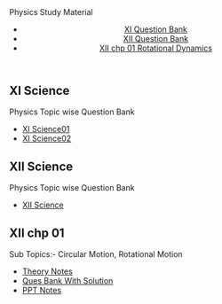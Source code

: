 <!DOCTYPE html>
<html lang="en">

<head>
    <meta charset="UTF-8">
    <meta name="viewport" content="width=device-width, initial-scale=1.0">
    Physics Study Material
    
</head>

<body>
    <header>
        <nav>
            <ul>
                <li><a href="#Question Bank XI">XI Question Bank</a></li>
                <li><a href="#Question Bank XII">XII Question Bank</a></li>
                <li><a href="#CH01 Rotational Dynamics">XII chp 01 Rotational Dynamics</a></li>
            </ul>
        </nav>
    </header>
    <main>
        <section id="Question Bank XI">
            <h2>XI Science</h2>
            <p>Physics Topic wise Question Bank</p>
            <ul>
                <li><a href="https://drive.google.com/file/d/1Q3PVflQipZgRCmupWnzEuxreeXXUY7Td/view?usp=sharing">XI Science01</a></li>
                <li><a href="https://drive.google.com/file/d/1bg92ksFB56C40yUquop93jpMxWMg4K9L/view?usp=sharing">XI Science02</a></li>
            </ul>
        </section>
        <section id="Question Bank XII">
            <h2>XII Science</h2>
            <p>Physics Topic wise Question Bank</p>
            <ul>
                <li><a href="https://drive.google.com/file/d/1utkHfK7aX7mlvwbvujAk_Ylzmvhg0Tv3/view?usp=sharing">XII Science</a></li>
            </ul>
        </section>
        <section id="CH01 Rotational Dynamics">
            <h2>XII chp 01</h2>
            <p>Sub Topics:- Circular Motion, Rotational Motion</p>
            <ul>
                <li><a href="https://drive.google.com/file/d/1j7kWkxkpEsvW8RRSYJgICzGs7BTTi8Mk/view?usp=sharing">Theory Notes</a></li>
                <li><a href="https://drive.google.com/file/d/10Wac8OeIPZD99-liHEjLLHLH0mkF4Vs6/view?usp=sharing">Ques Bank With Solution</a></li>
                <li><a href="https://drive.google.com/file/d/10JL7Lfm5xtRW5uqWA79u_ijnAA7AaFac/view?usp=sharing">PPT Notes</a></li>
            </ul>
        </section>
        </main>
    </body>

</html>
